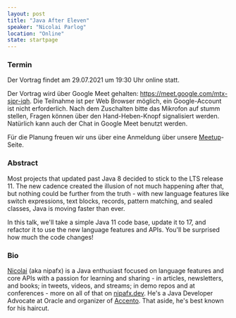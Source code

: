 ```yaml
---
layout: post
title: "Java After Eleven"
speaker: "Nicolai Parlog"
location: "Online"
state: startpage
---
```


### Termin

Der Vortrag findet am 29.07.2021 um 19:30 Uhr online statt.

Der Vortrag wird über Google Meet gehalten: https://meet.google.com/mtx-sjpr-iqh. Die Teilnahme ist per Web Browser möglich, ein Google-Account ist nicht erforderlich. Nach dem Zuschalten bitte das Mikrofon auf stumm stellen, Fragen können über den Hand-Heben-Knopf signalisiert werden. Natürlich kann auch der Chat in Google Meet benutzt werden.

Für die Planung freuen wir uns über eine Anmeldung über unsere [Meetup](https://www.meetup.com/mannheim-java-usergroup/events/279598365/)-Seite. 


### Abstract

Most projects that updated past Java 8 decided to stick to the LTS release 11. 
The new cadence created the illusion of not much happening after that, but nothing could be further 
from the truth - with new language features like switch expressions, text blocks, records, pattern matching, 
and sealed classes, Java is moving faster than ever.

In this talk, we'll take a simple Java 11 code base, update it to 17, and refactor it to use 
the new language features and APIs. You'll be surprised how much the code changes!

### Bio

[Nicolai](https://nipafx.dev) (aka nipafx) is a Java enthusiast focused on language features 
and core APIs with a passion for learning and sharing - in articles, 
newsletters, and books; in tweets, videos, and streams; in demo repos 
and at conferences - more on all of that on [nipafx.dev]. He's a Java 
Developer Advocate at Oracle and organizer of [Accento]. That aside, 
he's best known for his haircut.

[Accento]: https://accento.dev
[nipafx.dev]: https://nipafx.dev
